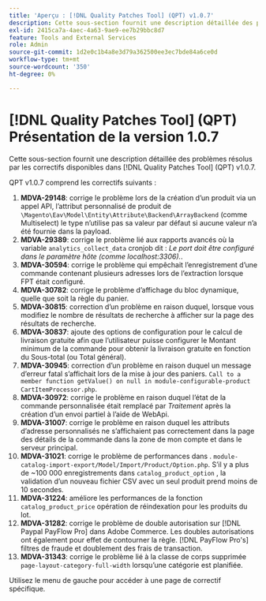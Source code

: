 ```yaml
---
title: 'Aperçu : [!DNL Quality Patches Tool] (QPT) v1.0.7'
description: Cette sous-section fournit une description détaillée des problèmes résolus par les correctifs disponibles dans [!DNL Quality Patches Tool] (QPT) v1.0.7.
exl-id: 2415ca7a-4aec-4a63-9ae9-ee7b29bbc8d7
feature: Tools and External Services
role: Admin
source-git-commit: 1d2e0c1b4a8e3d79a362500ee3ec7bde84a6ce0d
workflow-type: tm+mt
source-wordcount: '350'
ht-degree: 0%

---
```


# [!DNL Quality Patches Tool] (QPT) Présentation de la version 1.0.7

Cette sous-section fournit une description détaillée des problèmes résolus par les correctifs disponibles dans [!DNL Quality Patches Tool] (QPT) v1.0.7.

QPT v1.0.7 comprend les correctifs suivants :

1. **MDVA-29148**: corrige le problème lors de la création d’un produit via un appel API, l’attribut personnalisé de produit de `\Magento\Eav\Model\Entity\Attribute\Backend\ArrayBackend` (comme Multiselect) le type n’utilise pas sa valeur par défaut si aucune valeur n’a été fournie dans la payload.
1. **MDVA-29389**: corrige le problème lié aux rapports avancés où la variable `analytics_collect_data` cronjob dit : *Le port doit être configuré dans le paramètre hôte (comme localhost:3306).*.
1. **MDVA-30594**: corrige le problème qui empêchait l’enregistrement d’une commande contenant plusieurs adresses lors de l’extraction lorsque FPT était configuré.
1. **MDVA-30782**: corrige le problème d’affichage du bloc dynamique, quelle que soit la règle du panier.
1. **MDVA-30815**: correction d’un problème en raison duquel, lorsque vous modifiez le nombre de résultats de recherche à afficher sur la page des résultats de recherche.
1. **MDVA-30837**: ajoute des options de configuration pour le calcul de livraison gratuite afin que l’utilisateur puisse configurer le Montant minimum de la commande pour obtenir la livraison gratuite en fonction du Sous-total (ou Total général).
1. **MDVA-30945**: correction d’un problème en raison duquel un message d’erreur fatal s’affichait lors de la mise à jour des paniers. `Call to a member function getValue() on null in module-configurable-product CartItemProcessor.php`.
1. **MDVA-30972**: corrige le problème en raison duquel l’état de la commande personnalisée était remplacé par *Traitement* après la création d’un envoi partiel à l’aide de WebApi.
1. **MDVA-31007**: corrige le problème en raison duquel les attributs d’adresse personnalisés ne s’affichaient pas correctement dans la page des détails de la commande dans la zone de mon compte et dans le serveur principal.
1. **MDVA-31021**: corrige le problème de performances dans . `module-catalog-import-export/Model/Import/Product/Option.php`. S’il y a plus de ~100 000 enregistrements dans `catalog_product_option` , la validation d’un nouveau fichier CSV avec un seul produit prend moins de 10 secondes.
1. **MDVA-31224**: améliore les performances de la fonction `catalog_product_price` opération de réindexation pour les produits du lot.
1. **MDVA-31282**: corrige le problème de double autorisation sur [!DNL Paypal PayFlow Pro] dans Adobe Commerce. Les doubles autorisations ont également pour effet de contourner la règle. [!DNL PayFlow Pro's] filtres de fraude et doublement des frais de transaction.
1. **MDVA-31343**: corrige le problème lié à la classe de corps supprimée `page-layout-category-full-width` lorsqu’une catégorie est planifiée.

Utilisez le menu de gauche pour accéder à une page de correctif spécifique.
